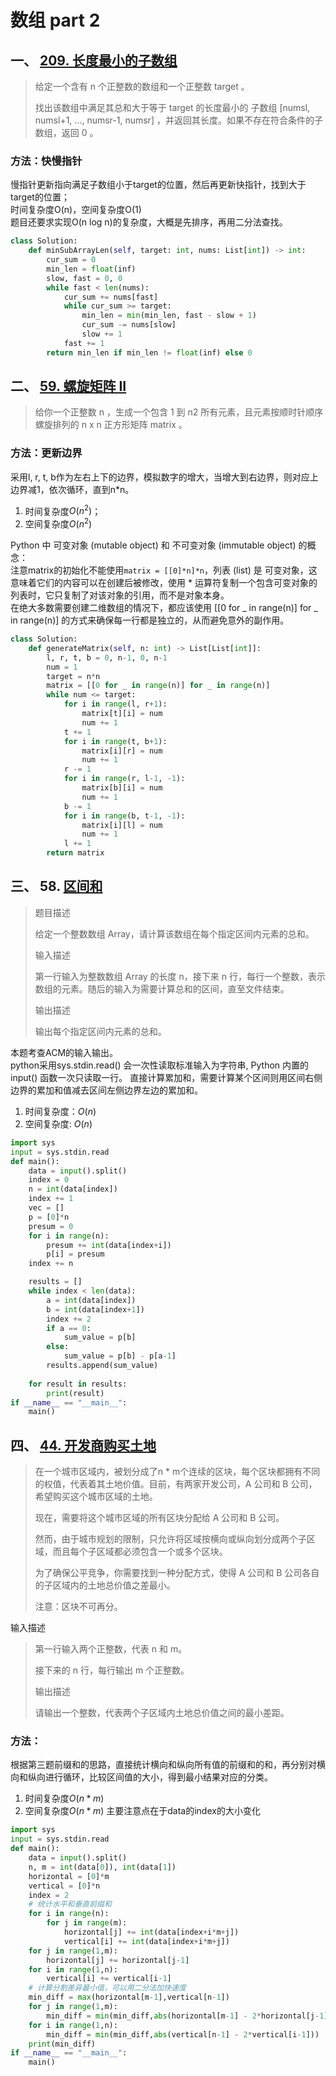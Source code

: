 # 数组 part 2
## 一、 [209. 长度最小的子数组](https://leetcode.cn/problems/minimum-size-subarray-sum/description/)
>给定一个含有 n 个正整数的数组和一个正整数 target 。
>
>找出该数组中满足其总和大于等于 target 的长度最小的 子数组 [numsl, numsl+1, ..., numsr-1, numsr] ，并返回其长度。如果不存在符合条件的子数组，返回 0 。

 
### 方法：快慢指针
慢指针更新指向满足子数组小于target的位置，然后再更新快指针，找到大于target的位置；  
时间复杂度O(n)，空间复杂度O(1)  
题目还要求实现O(n log n)的复杂度，大概是先排序，再用二分法查找。

```python
class Solution:
    def minSubArrayLen(self, target: int, nums: List[int]) -> int:
        cur_sum = 0
        min_len = float(inf)
        slow, fast = 0, 0
        while fast < len(nums):
            cur_sum += nums[fast]
            while cur_sum >= target:
                min_len = min(min_len, fast - slow + 1)
                cur_sum -= nums[slow]
                slow += 1
            fast += 1
        return min_len if min_len != float(inf) else 0
```

## 二、 [59. 螺旋矩阵 II](https://leetcode.cn/problems/spiral-matrix-ii/description/)

>给你一个正整数 n ，生成一个包含 1 到 n2 所有元素，且元素按顺时针顺序螺旋排列的 n x n 正方形矩阵 matrix 。

### 方法：更新边界
采用l, r, t, b作为左右上下的边界，模拟数字的增大，当增大到右边界，则对应上边界减1，依次循环，直到n*n。  
1. 时间复杂度$O(n^2)$；
2. 空间复杂度$O(n^2)$  

Python 中 可变对象 (mutable object) 和 不可变对象 (immutable object) 的概念：  
注意matrix的初始化不能使用`matrix = [[0]*n]*n`，列表 (list) 是 可变对象，这意味着它们的内容可以在创建后被修改，使用 * 运算符复制一个包含可变对象的列表时，它只复制了对该对象的引用，而不是对象本身。  
在绝大多数需要创建二维数组的情况下，都应该使用 [[0 for _ in range(n)] for _ in range(n)] 的方式来确保每一行都是独立的，从而避免意外的副作用。
```python
class Solution:
    def generateMatrix(self, n: int) -> List[List[int]]:
        l, r, t, b = 0, n-1, 0, n-1
        num = 1
        target = n*n
        matrix = [[0 for _ in range(n)] for _ in range(n)]
        while num <= target:
            for i in range(l, r+1):
                matrix[t][i] = num
                num += 1
            t += 1
            for i in range(t, b+1):
                matrix[i][r] = num
                num += 1
            r -= 1
            for i in range(r, l-1, -1):
                matrix[b][i] = num
                num += 1
            b -= 1
            for i in range(b, t-1, -1):
                matrix[i][l] = num
                num += 1
            l += 1
        return matrix
```

## 三、 58. [区间和](https://www.programmercarl.com/kamacoder/0058.%E5%8C%BA%E9%97%B4%E5%92%8C.html)

>题目描述
>
>给定一个整数数组 Array，请计算该数组在每个指定区间内元素的总和。
>
>输入描述
>
>第一行输入为整数数组 Array 的长度 n，接下来 n 行，每行一个整数，表示数组的元素。随后的输入为需要计算总和的区间，直至文件结束。
>
>输出描述
>
>输出每个指定区间内元素的总和。

本题考查ACM的输入输出。  
python采用sys.stdin.read() 会一次性读取标准输入为字符串, Python 内置的 input() 函数一次只读取一行。
直接计算累加和，需要计算某个区间则用区间右侧边界的累加和值减去区间左侧边界左边的累加和。
1. 时间复杂度：$O(n)$
2. 空间复杂度: $O(n)$

```python
import sys
input = sys.stdin.read
def main():
    data = input().split()
    index = 0
    n = int(data[index])
    index += 1
    vec = []
    p = [0]*n
    presum = 0
    for i in range(n):
        presum += int(data[index+i])
        p[i] = presum
    index += n

    results = []
    while index < len(data):
        a = int(data[index])
        b = int(data[index+1])
        index += 2
        if a == 0:
            sum_value = p[b]
        else:
            sum_value = p[b] - p[a-1]
        results.append(sum_value)
    
    for result in results:
        print(result)
if __name__ == "__main__":
    main()
```

## 四、 [44. 开发商购买土地](https://www.programmercarl.com/kamacoder/0044.%E5%BC%80%E5%8F%91%E5%95%86%E8%B4%AD%E4%B9%B0%E5%9C%9F%E5%9C%B0.html)
>在一个城市区域内，被划分成了n * m个连续的区块，每个区块都拥有不同的权值，代表着其土地价值。目前，有两家开发公司，A 公司和 B 公司，希望购买这个城市区域的土地。
>
>现在，需要将这个城市区域的所有区块分配给 A 公司和 B 公司。
>
>然而，由于城市规划的限制，只允许将区域按横向或纵向划分成两个子区域，而且每个子区域都必须包含一个或多个区块。
>
>为了确保公平竞争，你需要找到一种分配方式，使得 A 公司和 B 公司各自的子区域内的土地总价值之差最小。
>
>注意：区块不可再分。

输入描述
>第一行输入两个正整数，代表 n 和 m。
>
>接下来的 n 行，每行输出 m 个正整数。
>
>输出描述
>
>请输出一个整数，代表两个子区域内土地总价值之间的最小差距。

### 方法：
根据第三题前缀和的思路，直接统计横向和纵向所有值的前缀和的和，再分别对横向和纵向进行循环，比较区间值的大小，得到最小结果对应的分类。
1. 时间复杂度$O(n*m)$
2. 空间复杂度$O(n*m)$
主要注意点在于data的index的大小变化
```python
import sys
input = sys.stdin.read
def main():
    data = input().split()
    n, m = int(data[0]), int(data[1])
    horizontal = [0]*m
    vertical = [0]*n
    index = 2
    # 统计水平和垂直前缀和
    for i in range(n):
        for j in range(m):
            horizontal[j] += int(data[index+i*m+j])
            vertical[i] += int(data[index+i*m+j])
    for j in range(1,m):
        horizontal[j] += horizontal[j-1]
    for i in range(1,n):
        vertical[i] += vertical[i-1]
    # 计算分割差异最小值，可以用二分法加快速度
    min_diff = max(horizontal[m-1],vertical[n-1])
    for j in range(1,m):
        min_diff = min(min_diff,abs(horizontal[m-1] - 2*horizontal[j-1]))
    for i in range(1,n):
        min_diff = min(min_diff,abs(vertical[n-1] - 2*vertical[i-1]))
    print(min_diff)
if __name__ == "__main__":
    main()

```